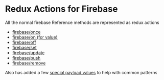 # Redux Actions for Firebase

All the normal firebase Reference methods are represented as redux actions

* [firebase/once](/actions/firebaseonce.md)
* [firebase/on \(for value\)](/actions/firebaseon-for-value.md)
* [firebase/off](/actions/firebaseoff.md)
* [firebase/set](/actions/firebaseset.md)
* [firebase/update](/actions/firebaseupdate.md)
* [firebase/push](/actions/firebasepush.md)
* [firebase/remove](/actions/firebaseremove.md)

Also has added a few [special payload values](/actions/special-payload-values.md) to help with common patterns

## 

## 

## 

## 

## 



